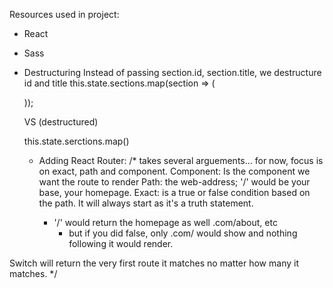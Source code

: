 Resources used in project:
- React
- Sass



- Destructuring
Instead of passing section.id, section.title, we destructure id and title
  this.state.sections.map(section => (
    <MenuItem key = {section.id} title = {section.title}></ MenuItem>
  ));

  VS (destructured)

  this.state.serctions.map()


  - Adding React Router:
  /*
<Route> takes several arguements... for now, focus is on exact, path and component.
Component: Is the component we want the route to render
Path: the web-address; '/' would be your base, your homepage. 
Exact: is a true or false condition based on the path. It will always start as it's a truth statement.  
    - '/' would return the homepage as well .com/about, etc
      - but if you did false, only .com/ would show and nothing following it would render. 

Switch will return the very first route it matches no matter how many it matches. 
*/